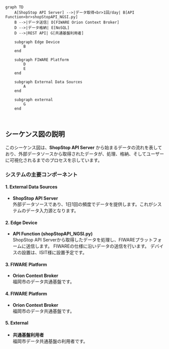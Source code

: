 ```mermaid

graph TD
    A[ShopStop API Server] -->|データ取得<br>1回/day| B[API Function<br>shopStopAPI_NGSI.py]
    B -->|データ送信| D[FIWARE Orion Context Broker]
    D -->|データ格納| E[NoSQL]
    D -->|REST API| G[共通基盤利用者]

    subgraph Edge Device
        B
    end

    subgraph FIWARE Platform
        D
        E
    end

    subgraph External Data Sources
        A
    end

    subgraph external
        G
    end
    


```

## シーケンス図の説明

このシーケンス図は、**ShopStop API Server** から始まるデータの流れを表しており、外部データソースから取得されたデータが、処理、格納、そしてユーザーに可視化されるまでのプロセスを示しています。

### システムの主要コンポーネント

#### 1. External Data Sources
- **ShopStop API Server**  
  外部データソースであり、1日1回の頻度でデータを提供します。これがシステムのデータ入力源となります。

#### 2. Edge Device
- **API Function (shopStopAPI_NGSI.py)**  
  ShopStop API Serverから取得したデータを処理し、FIWAREプラットフォームに送信します。
  FIWAREの仕様に沿いデータの送信を行います。
  デバイスの設置は、ISIT様に設置予定です。

#### 3. FIWARE Platform
- **Orion Context Broker**  
  福岡市のデータ共通基盤です。

#### 4. FIWARE Platform
- **Orion Context Broker**  
  福岡市のデータ共通基盤です。

#### 5. External
- **共通基盤利用者**  
  福岡市データ共通基盤の利用者です。